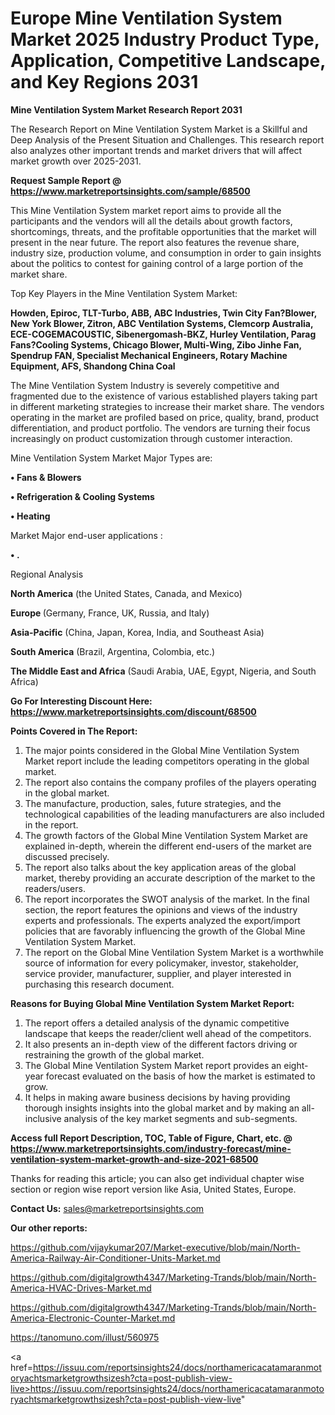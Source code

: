 # Europe Mine Ventilation System Market 2025 Industry Product Type, Application, Competitive Landscape, and Key Regions 2031

<strong>Mine Ventilation System Market Research Report 2031</strong>

The Research Report on Mine Ventilation System Market is a Skillful and Deep Analysis of the Present Situation and Challenges. This research report also analyzes other important trends and market drivers that will affect market growth over 2025-2031.

<strong>Request Sample Report @ <a href=https://www.marketreportsinsights.com/sample/68500>https://www.marketreportsinsights.com/sample/68500</a></strong>

This Mine Ventilation System market report aims to provide all the participants and the vendors will all the details about growth factors, shortcomings, threats, and the profitable opportunities that the market will present in the near future. The report also features the revenue share, industry size, production volume, and consumption in order to gain insights about the politics to contest for gaining control of a large portion of the market share.

Top Key Players in the Mine Ventilation System Market:

<strong>Howden, Epiroc, TLT-Turbo, ABB, ABC Industries, Twin City Fan?Blower, New York Blower, Zitron, ABC Ventilation Systems, Clemcorp Australia, ECE-COGEMACOUSTIC, Sibenergomash-BKZ, Hurley Ventilation, Parag Fans?Cooling Systems, Chicago Blower, Multi-Wing, Zibo Jinhe Fan, Spendrup FAN, Specialist Mechanical Engineers, Rotary Machine Equipment, AFS, Shandong China Coal</strong>

The Mine Ventilation System Industry is severely competitive and fragmented due to the existence of various established players taking part in different marketing strategies to increase their market share. The vendors operating in the market are profiled based on price, quality, brand, product differentiation, and product portfolio. The vendors are turning their focus increasingly on product customization through customer interaction.

Mine Ventilation System Market Major Types are:

<strong>• Fans & Blowers

• Refrigeration & Cooling Systems

• Heating</strong>

Market Major end-user applications :

<strong>• .</strong>

Regional Analysis

</u><strong><b>North America</b></strong> (the United States, Canada, and Mexico)

<strong><b>Europe </b></strong>(Germany, France, UK, Russia, and Italy)

<strong><b>Asia-Pacific</b></strong> (China, Japan, Korea, India, and Southeast Asia)

<strong><b>South America</b></strong> (Brazil, Argentina, Colombia, etc.)

<strong><b>The Middle East and Africa</b></strong> (Saudi Arabia, UAE, Egypt, Nigeria, and South Africa)

<strong>Go For Interesting Discount Here: <a href=https://www.marketreportsinsights.com/discount/68500>https://www.marketreportsinsights.com/discount/68500</a></strong>

<strong>Points Covered in The Report:</strong>
<ol>
  <li>The major points considered in the Global Mine Ventilation System Market report include the leading competitors operating in the global market.</li>
  <li>The report also contains the company profiles of the players operating in the global market.</li>
  <li>The manufacture, production, sales, future strategies, and the technological capabilities of the leading manufacturers are also included in the report.</li>
  <li>The growth factors of the Global Mine Ventilation System Market are explained in-depth, wherein the different end-users of the market are discussed precisely.</li>
  <li>The report also talks about the key application areas of the global market, thereby providing an accurate description of the market to the readers/users.</li>
  <li>The report incorporates the SWOT analysis of the market. In the final section, the report features the opinions and views of the industry experts and professionals. The experts analyzed the export/import policies that are favorably influencing the growth of the Global Mine Ventilation System Market.</li>
  <li>The report on the Global Mine Ventilation System Market is a worthwhile source of information for every policymaker, investor, stakeholder, service provider, manufacturer, supplier, and player interested in purchasing this research document.</li>
</ol>
<strong>Reasons for Buying Global Mine Ventilation System Market Report:</strong>

<ol>
  <li>The report offers a detailed analysis of the dynamic competitive landscape that keeps the reader/client well ahead of the competitors.</li>
  <li>It also presents an in-depth view of the different factors driving or restraining the growth of the global market.</li>
  <li>The Global Mine Ventilation System Market report provides an eight-year forecast evaluated on the basis of how the market is estimated to grow.</li>
  <li>It helps in making aware business decisions by having providing thorough insights insights into the global market and by making an all-inclusive analysis of the key market segments and sub-segments.</li>
</ol>
<strong>Access full Report Description, TOC, Table of Figure, Chart, etc. @ <a href=https://www.marketreportsinsights.com/industry-forecast/mine-ventilation-system-market-growth-and-size-2021-68500>https://www.marketreportsinsights.com/industry-forecast/mine-ventilation-system-market-growth-and-size-2021-68500</a></strong>


Thanks for reading this article; you can also get individual chapter wise section or region wise report version like Asia, United States, Europe.

<strong>Contact Us:</strong>
sales@marketreportsinsights.com

<strong>Our other reports:</strong>

<a href=https://github.com/vijaykumar207/Market-executive/blob/main/North-America-Railway-Air-Conditioner-Units-Market.md>https://github.com/vijaykumar207/Market-executive/blob/main/North-America-Railway-Air-Conditioner-Units-Market.md</a>

<a href=https://github.com/digitalgrowth4347/Marketing-Trands/blob/main/North-America-HVAC-Drives-Market.md>https://github.com/digitalgrowth4347/Marketing-Trands/blob/main/North-America-HVAC-Drives-Market.md</a>

<a href=https://github.com/digitalgrowth4347/Marketing-Trands/blob/main/North-America-Electronic-Counter-Market.md>https://github.com/digitalgrowth4347/Marketing-Trands/blob/main/North-America-Electronic-Counter-Market.md</a>

<a href=https://tanomuno.com/illust/560975>https://tanomuno.com/illust/560975</a>

<a href=https://issuu.com/reportsinsights24/docs/northamericacatamaranmotoryachtsmarketgrowthsizesh?cta=post-publish-view-live>https://issuu.com/reportsinsights24/docs/northamericacatamaranmotoryachtsmarketgrowthsizesh?cta=post-publish-view-live</a>"
